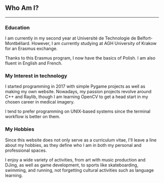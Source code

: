 ## Who Am I?

---

### Education

I am currently in my second year at Université de Technologie de Belfort-Montbéliard. However, I am currently studying at AGH University of Krakow for an Erasmus exchange.

Thanks to this Erasmus program, I now have the basics of Polish. I am also fluent in English and French.

### My Interest in technology

I started programming in 2017 with simple Pygame projects as well as making my own website. Nowadays, my passion projects revolve around C++ and Raylib, though I am learning OpenCV to get a head start in my chosen career in medical imagery.

I tend to prefer programming on UNIX-based systems since the terminal workflow is better on them.

### My Hobbies

Since this website does not only serve as a curriculum vitae, I'll leave a line about my hobbies, as they define who I am in both my personal and professional spaces.

I enjoy a wide variety of activities, from art with music production and DJing, as well as game development, to sports like skateboarding, swimming, and running, not forgetting cultural activities such as language learning.
